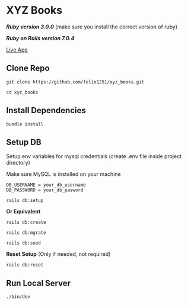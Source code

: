 # XYZ Books

***Ruby version 3.0.0*** (make sure you install the correct version of ruby)

***Ruby on Rails version 7.0.4***

<a href="http://xyzbooks.fjc-shop.online/" target="_blank">Live App</a>

## Clone Repo
```
git clone https://github.com/felix1251/xyz_books.git
```
```
cd xyz_books
```
## Install Dependencies
```
bundle install
```
## **Setup DB**
Setup env variables for mysql credentials (create .env file inside project directory)

Make sure MySQL is installed on your machine
```
DB_USERNAME = your_db_username
DB_PASSWORD = your_db_pasword
```
```
rails db:setup
```
**Or Equivalent**
```
rails db:create
```
```
rails db:mgrate
```
```
rails db:seed
```
**Reset Setup** (Only if needed, not required)
```
rails db:reset
```
## **Run Local Server**
```
./bin/dev
```